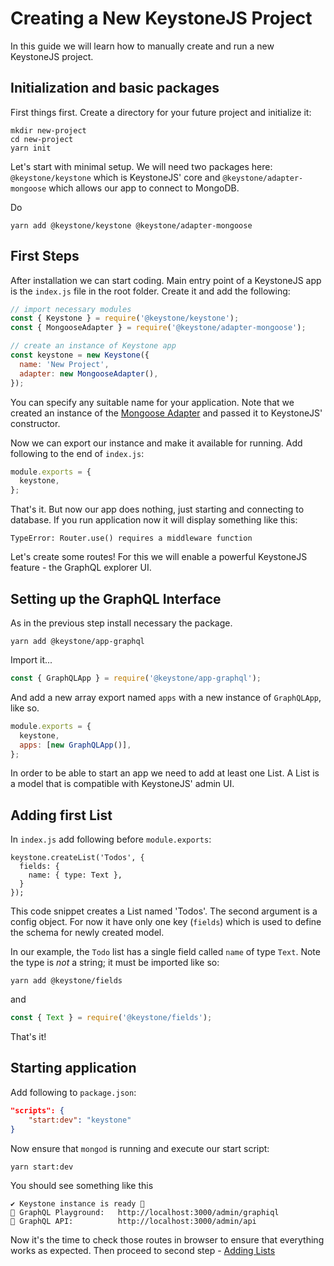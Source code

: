 <!--[meta]
section: guides
title: Creating a New KeystoneJS Project
subSection: setup
order: 1
[meta]-->

# Creating a New KeystoneJS Project

In this guide we will learn how to manually create and run a new KeystoneJS project.

## Initialization and basic packages

First things first. Create a directory for your future project and initialize it:

```
mkdir new-project
cd new-project
yarn init
```

Let's start with minimal setup. We will need two packages here:
`@keystone/keystone` which is KeystoneJS' core and `@keystone/adapter-mongoose` which allows our app to connect to MongoDB.

Do

```
yarn add @keystone/keystone @keystone/adapter-mongoose
```

## First Steps

After installation we can start coding. Main entry point of a KeystoneJS app is the `index.js` file in the root folder. Create it and add the following:

```javascript
// import necessary modules
const { Keystone } = require('@keystone/keystone');
const { MongooseAdapter } = require('@keystone/adapter-mongoose');

// create an instance of Keystone app
const keystone = new Keystone({
  name: 'New Project',
  adapter: new MongooseAdapter(),
});
```

You can specify any suitable name for your application. Note that we created an instance of the [Mongoose Adapter](/keystone-alpha/adapter-mongoose/) and passed it to KeystoneJS' constructor.

Now we can export our instance and make it available for running. Add following to the end of `index.js`:

```javascript
module.exports = {
  keystone,
};
```

That's it. But now our app does nothing, just starting and connecting to database. If you run application now it will display something like this:

```
TypeError: Router.use() requires a middleware function
```

Let's create some routes! For this we will enable a powerful KeystoneJS feature - the GraphQL explorer UI.

## Setting up the GraphQL Interface

As in the previous step install necessary the package.

```
yarn add @keystone/app-graphql
```

Import it...

```javascript
const { GraphQLApp } = require('@keystone/app-graphql');
```

And add a new array export named `apps` with a new instance of `GraphQLApp`, like so.

```javascript
module.exports = {
  keystone,
  apps: [new GraphQLApp()],
};
```

In order to be able to start an app we need to add at least one List. A List is a model that is compatible with KeystoneJS' admin UI.

## Adding first List

In `index.js` add following before `module.exports`:

```
keystone.createList('Todos', {
  fields: {
    name: { type: Text },
  }
});
```

This code snippet creates a List named 'Todos'. The second argument is a config object. For now it have only one key (`fields`) which is used to define the schema for newly created model.

In our example, the `Todo` list has a single field called `name` of type `Text`. Note the type is *not* a string; it must be imported like so:

```
yarn add @keystone/fields
```

and

```javascript
const { Text } = require('@keystone/fields');
```

That's it!

## Starting application

Add following to `package.json`:

```json
"scripts": {
	"start:dev": "keystone"
}
```

Now ensure that `mongod` is running and execute our start script:

```
yarn start:dev
```

You should see something like this

```
✔ Keystone instance is ready 🚀
🔗 GraphQL Playground:   http://localhost:3000/admin/graphiql
🔗 GraphQL API:          http://localhost:3000/admin/api
```

Now it's the time to check those routes in browser to ensure that everything works as expected. Then proceed to second step - [Adding Lists](/guides/add-lists)
